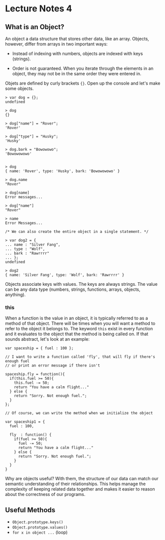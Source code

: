 # Lecture Notes 4

## What is an Object?

An object a data structure that stores other data, like an array. Objects,
however, differ from arrays in two important ways:

* Instead of indexing with numbers, objects are indexed with keys (strings).

* Order is not guaranteed. When you iterate through the elements in an object,
they may not be in the same order they were entered in.

Objets are defined by curly brackets `{}`. Open up the console and let's make
some objects.

```
> var dog = {};
undefined

> dog
{}

> dog["name"] = "Rover";
'Rover'

> dog["type"] = "Husky";
'Husky'

> dog.bark = "Bowowowo";
'Bowowowowo'


> dog
{ name: 'Rover', type: 'Husky', bark: 'Bowowowowo' }

> dog.name
"Rover"

> dog[name]
Error messages...

> dog["name"]
"Rover"

> name
Error Messages...

/* We can also create the entire object in a single statement. */

> var dog2 = {
... name : "Silver Fang",
... type : "Wolf",
... bark : "Rawrrrr"
... };
undefined

> dog2
{ name: 'Silver Fang', type: 'Wolf', bark: 'Rawrrrr' }

```

Objects associate keys with values. The keys are always strings. The value can
be any data type (numbers, strings, functions, arrays, objects, anything).

### this

When a function is the value in an object, it is typically referred to as
a method of that object. There will be times when you will want a method to refer
to the object it belongs to. The keyword `this` exist in every function and it
evaluates to the object that the method is being called on. If that sounds
abstract, let's look at an example:

```
var spaceship = { fuel : 100 };

// I want to write a function called 'fly', that will fly if there's enough fuel
// or print an error message if there isn't

spaceship.fly = function(){
  if(this.fuel >= 50){
    this.fuel -= 50;
    return "You have a calm flight..."
  } else {
    return "Sorry. Not enough fuel.";
  }
};

// Of course, we can write the method when we initialize the object

var spaceship1 = {
  fuel : 100,

  fly  : function() {
    if(fuel >= 50){
      fuel -= 50;
      return "You have a calm flight..."
    } else {
      return "Sorry. Not enough fuel.";
    }
  }
}
```

Why are objects useful? With them, the structure of our data can match our
semantic understanding of their relationships. This helps manage the complexity
of keeping related data together and makes it easier to reason about the
correctness of our programs.

## Useful Methods

* `Object.prototype.keys()`
* `Object.prototype.values()`
* `for x in object ...` (loop)
